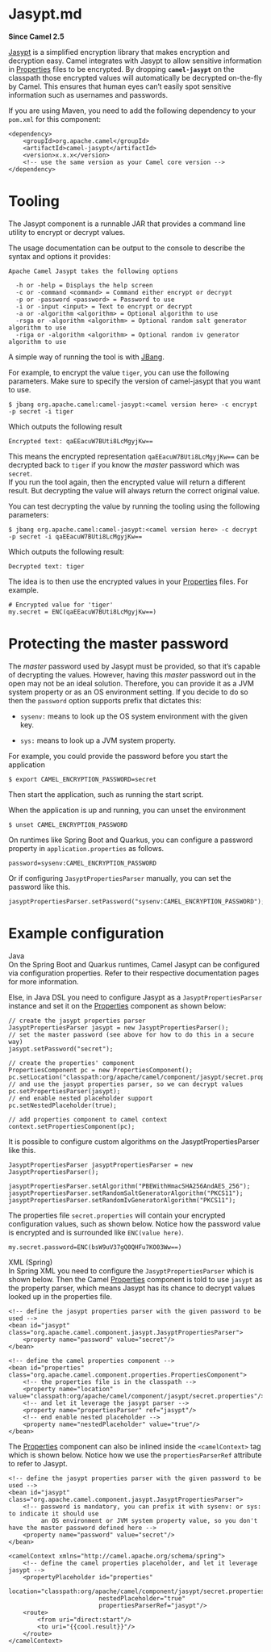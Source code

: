 # Jasypt.md

**Since Camel 2.5**

[Jasypt](http://www.jasypt.org/) is a simplified encryption library that
makes encryption and decryption easy. Camel integrates with Jasypt to
allow sensitive information in
[Properties](#ROOT:properties-component.adoc) files to be encrypted. By
dropping **`camel-jasypt`** on the classpath those encrypted values will
automatically be decrypted on-the-fly by Camel. This ensures that human
eyes can’t easily spot sensitive information such as usernames and
passwords.

If you are using Maven, you need to add the following dependency to your
`pom.xml` for this component:

    <dependency>
        <groupId>org.apache.camel</groupId>
        <artifactId>camel-jasypt</artifactId>
        <version>x.x.x</version>
        <!-- use the same version as your Camel core version -->
    </dependency>

# Tooling

The Jasypt component is a runnable JAR that provides a command line
utility to encrypt or decrypt values.

The usage documentation can be output to the console to describe the
syntax and options it provides:

    Apache Camel Jasypt takes the following options
    
      -h or -help = Displays the help screen
      -c or -command <command> = Command either encrypt or decrypt
      -p or -password <password> = Password to use
      -i or -input <input> = Text to encrypt or decrypt
      -a or -algorithm <algorithm> = Optional algorithm to use
      -rsga or -algorithm <algorithm> = Optional random salt generator algorithm to use
      -riga or -algorithm <algorithm> = Optional random iv generator algorithm to use

A simple way of running the tool is with
[JBang](https://www.jbang.dev/).

For example, to encrypt the value `tiger`, you can use the following
parameters. Make sure to specify the version of camel-jasypt that you
want to use.

    $ jbang org.apache.camel:camel-jasypt:<camel version here> -c encrypt -p secret -i tiger

Which outputs the following result

    Encrypted text: qaEEacuW7BUti8LcMgyjKw==

This means the encrypted representation `qaEEacuW7BUti8LcMgyjKw==` can
be decrypted back to `tiger` if you know the *master* password which was
`secret`.  
If you run the tool again, then the encrypted value will return a
different result. But decrypting the value will always return the
correct original value.

You can test decrypting the value by running the tooling using the
following parameters:

    $ jbang org.apache.camel:camel-jasypt:<camel version here> -c decrypt -p secret -i qaEEacuW7BUti8LcMgyjKw==

Which outputs the following result:

    Decrypted text: tiger

The idea is to then use the encrypted values in your
[Properties](#ROOT:properties-component.adoc) files. For example.

    # Encrypted value for 'tiger'
    my.secret = ENC(qaEEacuW7BUti8LcMgyjKw==)

# Protecting the master password

The *master* password used by Jasypt must be provided, so that it’s
capable of decrypting the values. However, having this *master* password
out in the open may not be an ideal solution. Therefore, you can provide
it as a JVM system property or as an OS environment setting. If you
decide to do so then the `password` option supports prefix that dictates
this:

-   `sysenv:` means to look up the OS system environment with the given
    key.

-   `sys:` means to look up a JVM system property.

For example, you could provide the password before you start the
application

    $ export CAMEL_ENCRYPTION_PASSWORD=secret

Then start the application, such as running the start script.

When the application is up and running, you can unset the environment

    $ unset CAMEL_ENCRYPTION_PASSWORD

On runtimes like Spring Boot and Quarkus, you can configure a password
property in `application.properties` as follows.

    password=sysenv:CAMEL_ENCRYPTION_PASSWORD

Or if configuring `JasyptPropertiesParser` manually, you can set the
password like this.

    jasyptPropertiesParser.setPassword("sysenv:CAMEL_ENCRYPTION_PASSWORD");

# Example configuration

Java  
On the Spring Boot and Quarkus runtimes, Camel Jasypt can be configured
via configuration properties. Refer to their respective documentation
pages for more information.

Else, in Java DSL you need to configure Jasypt as a
`JasyptPropertiesParser` instance and set it on the
[Properties](#ROOT:properties-component.adoc) component as shown below:

    // create the jasypt properties parser
    JasyptPropertiesParser jasypt = new JasyptPropertiesParser();
    // set the master password (see above for how to do this in a secure way)
    jasypt.setPassword("secret");
    
    // create the properties' component
    PropertiesComponent pc = new PropertiesComponent();
    pc.setLocation("classpath:org/apache/camel/component/jasypt/secret.properties");
    // and use the jasypt properties parser, so we can decrypt values
    pc.setPropertiesParser(jasypt);
    // end enable nested placeholder support
    pc.setNestedPlaceholder(true);
    
    // add properties component to camel context
    context.setPropertiesComponent(pc);

It is possible to configure custom algorithms on the
JasyptPropertiesParser like this.

    JasyptPropertiesParser jasyptPropertiesParser = new JasyptPropertiesParser();
    
    jasyptPropertiesParser.setAlgorithm("PBEWithHmacSHA256AndAES_256");
    jasyptPropertiesParser.setRandomSaltGeneratorAlgorithm("PKCS11");
    jasyptPropertiesParser.setRandomIvGeneratorAlgorithm("PKCS11");

The properties file `secret.properties` will contain your encrypted
configuration values, such as shown below. Notice how the password value
is encrypted and is surrounded like `ENC(value here)`.

    my.secret.password=ENC(bsW9uV37gQ0QHFu7KO03Ww==)

XML (Spring)  
In Spring XML you need to configure the `JasyptPropertiesParser` which
is shown below. Then the Camel
[Properties](#ROOT:properties-component.adoc) component is told to use
`jasypt` as the property parser, which means Jasypt has its chance to
decrypt values looked up in the properties file.

    <!-- define the jasypt properties parser with the given password to be used -->
    <bean id="jasypt" class="org.apache.camel.component.jasypt.JasyptPropertiesParser">
        <property name="password" value="secret"/>
    </bean>
    
    <!-- define the camel properties component -->
    <bean id="properties" class="org.apache.camel.component.properties.PropertiesComponent">
        <!-- the properties file is in the classpath -->
        <property name="location" value="classpath:org/apache/camel/component/jasypt/secret.properties"/>
        <!-- and let it leverage the jasypt parser -->
        <property name="propertiesParser" ref="jasypt"/>
        <!-- end enable nested placeholder -->
        <property name="nestedPlaceholder" value="true"/>
    </bean>

The [Properties](#ROOT:properties-component.adoc) component can also be
inlined inside the `<camelContext>` tag which is shown below. Notice how
we use the `propertiesParserRef` attribute to refer to Jasypt.

    <!-- define the jasypt properties parser with the given password to be used -->
    <bean id="jasypt" class="org.apache.camel.component.jasypt.JasyptPropertiesParser">
        <!-- password is mandatory, you can prefix it with sysenv: or sys: to indicate it should use
             an OS environment or JVM system property value, so you don't have the master password defined here -->
        <property name="password" value="secret"/>
    </bean>
    
    <camelContext xmlns="http://camel.apache.org/schema/spring">
        <!-- define the camel properties placeholder, and let it leverage jasypt -->
        <propertyPlaceholder id="properties"
                             location="classpath:org/apache/camel/component/jasypt/secret.properties"
                             nestedPlaceholder="true"
                             propertiesParserRef="jasypt"/>
        <route>
            <from uri="direct:start"/>
            <to uri="{{cool.result}}"/>
        </route>
    </camelContext>
